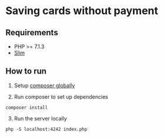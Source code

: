 # Saving cards without payment

## Requirements

- PHP >= 7.1.3
- [Slim](http://www.slimframework.com/)

## How to run

1. Setup [composer globally](https://getcomposer.org/doc/00-intro.md#globally)

2. Run composer to set up dependencies

```
composer install
```

3. Run the server locally

```
php -S localhost:4242 index.php
```

